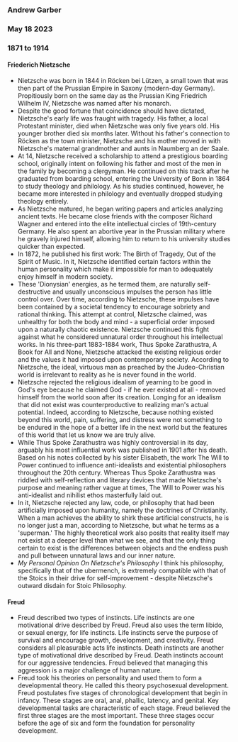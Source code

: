 ### Andrew Garber
### May 18 2023
### 1871 to 1914

#### Friederich Nietzsche
 - Nietzsche was born in 1844 in Röcken bei Lützen, a small town that was then part of the Prussian Empire in Saxony (modern-day Germany). Propitiously born on the same day as the Prussian King Friedrich Wilhelm IV, Nietzsche was named after his monarch.
 - Despite the good fortune that coincidence should have dictated, Nietzsche's early life was fraught with tragedy. His father, a local Protestant minister, died when Nietzsche was only five years old. His younger brother died six months later. Without his father's connection to Röcken as the town minister, Nietzsche and his mother moved in with Nietzsche's maternal grandmother and aunts in Naumberg an der Saale.
 - At 14, Nietzsche received a scholarship to attend a prestigious boarding school, originally intent on following his father and most of the men in the family by becoming a clergyman. He continued on this track after he graduated from boarding school, entering the University of Bonn in 1864 to study theology and philology. As his studies continued, however, he became more interested in philology and eventually dropped studying theology entirely.
 - As Nietzsche matured, he began writing papers and articles analyzing ancient texts. He became close friends with the composer Richard Wagner and entered into the elite intellectual circles of 19th-century Germany. He also spent an abortive year in the Prussian military where he gravely injured himself, allowing him to return to his university studies quicker than expected.
 - In 1872, he published his first work: The Birth of Tragedy, Out of the Spirit of Music. In it, Nietzsche identified certain factors within the human personality which make it impossible for man to adequately enjoy himself in modern society.
 - These 'Dionysian' energies, as he termed them, are naturally self-destructive and usually unconscious impulses the person has little control over. Over time, according to Nietzsche, these impulses have been contained by a societal tendency to encourage sobriety and rational thinking. This attempt at control, Nietzsche claimed, was unhealthy for both the body and mind - a superficial order imposed upon a naturally chaotic existence. Nietzsche continued this fight against what he considered unnatural order throughout his intellectual works. In his three-part 1883-1884 work, Thus Spoke Zarathustra, A Book for All and None, Nietzsche attacked the existing religious order and the values it had imposed upon contemporary society. According to Nietzsche, the ideal, virtuous man as preached by the Judeo-Christian world is irrelevant to reality as he is never found in the world.
 - Nietzsche rejected the religious idealism of yearning to be good in God's eye because he claimed God - if he ever existed at all - removed himself from the world soon after its creation. Longing for an idealism that did not exist was counterproductive to realizing man's actual potential. Indeed, according to Nietzsche, because nothing existed beyond this world, pain, suffering, and distress were not something to be endured in the hope of a better life in the next world but the features of this world that let us know we are truly alive.
 - While Thus Spoke Zarathustra was highly controversial in its day, arguably his most influential work was published in 1901 after his death. Based on his notes collected by his sister Elisabeth, the work The Will to Power continued to influence anti-idealists and existential philosophers throughout the 20th century. Whereas Thus Spoke Zarathustra was riddled with self-reflection and literary devices that made Nietzsche's purpose and meaning rather vague at times, The Will to Power was his anti-idealist and nihilist ethos masterfully laid out.
 - In it, Nietzsche rejected any law, code, or philosophy that had been artificially imposed upon humanity, namely the doctrines of Christianity. When a man achieves the ability to shirk these artificial constructs, he is no longer just a man, according to Nietzsche, but what he terms as a 'superman.' The highly theoretical work also posits that reality itself may not exist at a deeper level than what we see, and that the only thing certain to exist is the differences between objects and the endless push and pull between unnatural laws and our inner nature.
 - *My Personal Opinion On Nietzsche's Philosophy* I think his philosophy, specifically that of the ubermench, is extremely compatible with that of the Stoics in their drive for self-improvement - despite Nietzsche's outward disdain for Stoic Philosophy. 

#### Freud
 - Freud described two types of instincts. Life instincts are one motivational drive described by Freud. Freud also uses the term libido, or sexual energy, for life instincts. Life instincts serve the purpose of survival and encourage growth, development, and creativity. Freud considers all pleasurable acts life instincts. Death instincts are another type of motivational drive described by Freud. Death instincts account for our aggressive tendencies. Freud believed that managing this aggression is a major challenge of human nature.
 - Freud took his theories on personality and used them to form a developmental theory. He called this theory psychosexual development. Freud postulates five stages of chronological development that begin in infancy. These stages are oral, anal, phallic, latency, and genital. Key developmental tasks are characteristic of each stage. Freud believed the first three stages are the most important. These three stages occur before the age of six and form the foundation for personality development.

